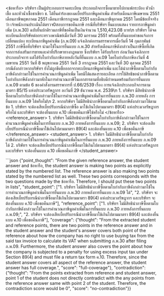 <user> <ข้อหารือ> บริษัทฯ เป็นผู้ประกอบการจดทะเบียน ประกอบกิจการซื้อมาขายไปกาแฟกระป๋อง หัวน้ำเชื้อ และหัวน้ำเชื้อชาเขียว ช. ได้ยื่นคำร้องของดเบี้ยปรับภาษีมูลค่าเพิ่ม สำหรับเดือนภาษีเมษายน 2551 เดือนภาษีพฤษภาคม 2551 เดือนภาษีกรกฎาคม 2551 และเดือนภาษีตุลาคม 2551 โดยมีข้อเท็จจริงว่า เจ้าพนักงานประเมินได้ตรวจ0สอบการขอคืนภาษี กรณีที่บริษัทฯ ยื่นแบบแสดง รายการภาษีมูลค่าเพิ่ม (ภ.พ.30) ฉบับยื่นปกติรวมภาษีที่ขอคืนเป็นเงินจำนวน 1,510,423.08 บาท\n บริษัทฯ ได้จดทะเบียนเลิกบริษัทต่อกระทรวงพาณิชย์เมื่อวันที่ 30 มกราคม 2551 พร้อมทั้งยื่นแบบคำขอแจ้งการเปลี่ยนแปลง ทะเบียนภาษีมูลค่าเพิ่ม (ภ.พ.09) แจ้งเลิกต่อกรมสรรพากรเมื่อวันที่ 14 กุมภาพันธ์ 2551 ภาษีซื้อที่บริษัทฯ นำมาใช้ในการยื่นแบบ ภ.พ.30 สำหรับเดือนภาษีดังกล่าวเป็นภาษีซื้อที่เกิดจากการส่งเสริมการขายและค่าที่ปรึกษาทางกฎหมาย ซึ่งบริษัทฯ ได้รับบริการ ก่อนวันแจ้งเลิกการประกอบกิจการ แต่ได้รับใบกำกับภาษีภายหลังวันที่ยื่นแบบ ภ.พ.09 โดยใบกำกับภาษีลงวันที่ 4 เมษายน 2551 วันที่ 8 พฤษภาคม 2551 วันที่ 3 กรกฎาคม 2551 และวันที่ 30 ตุลาคม 2551 กรณีดังกล่าวหากบริษัทฯ ยังไม่ถูกขีดชื่อออกจากทะเบียนภาษีมูลค่าเพิ่ม และได้นำภาษีซื้อตามใบกำกับภาษีดังกล่าวมาใช้ในการคำนวณภาษีมูลค่าเพิ่ม โดยมิได้แสดงรายละเอียด การใช้สิทธิขอนำภาษีซื้อตามใบกำกับภาษีดังกล่าวมาหักในการคำนวณภาษีในเอกสารตามที่อธิบดีกำหนดพร้อมกับการยื่นแบบ ภ.พ.09 ตามข้อ 6 ของคำสั่งกรมสรรพากรที่ ป.66/2539 เรื่อง การแจ้งเลิกประกอบกิจการตามมาตรา 85/15 แห่งประมวลรัษฎากร ลงวันที่ 29 ธันวาคม พ.ศ. 2539\n 1. บริษัทฯ มีสิทธินำภาษีซื้อตามใบกำกับภาษีดังกล่าวมาใช้ในการคำนวณภาษีมูลค่าเพิ่มในการยื่นแบบ ภ.พ.30 ภายหลัง การยื่นแบบ ภ.พ.09 ได้หรือไม่\n 2. หากบริษัทฯ ไม่มีสิทธินำภาษีซื้อตามใบกำกับภาษีดังกล่าวมาใช้ตามข้อ 1. บริษัทฯ จะต้องเสียเบี้ยปรับกรณีนำภาษีซื้อ มาใช้เกินไปตามมาตรา 89(4) แห่งประมวลรัษฎากรหรือไม่ และบริษัทฯ จะต้องยื่นแบบ ค.10 เพื่อขอคืนภาษีใช่หรือไม่ </ข้อหารือ>
<reference_answer> 1. บริษัทฯ ไม่มีสิทธินำภาษีซื้อตามใบกำกับภาษีดังกล่าวมาใช้ในการคำนวณภาษีมูลค่าเพิ่มในการยื่นแบบ ภ.พ.30 ภายหลังการยื่นแบบ ภ.พ.09; 2. บริษัทฯ จะต้องเสียเบี้ยปรับกรณีนำภาษีซื้อมาใช้เกินไปตามมาตรา 89(4) และต้องยื่นแบบ ค.10 เพื่อขอคืนภาษี </reference_answer>
<student_answer> 1. บริษัทฯ ไม่มีสิทธินำภาษีซื้อตามใบกำกับภาษีดังกล่าวมาใช้ในการคำนวณภาษีมูลค่าเพิ่มในการยื่นแบบ ภ.พ.30 ภายหลังการยื่นแบบ ภ.พ.09 ได้ 2. บริษัทฯ จะต้องเสียเบี้ยปรับกรณีนำภาษีซื้อมาใช้เกินไปตามมาตรา 89(4) แห่งประมวลรัษฎากร และบริษัทฯ จะต้องยื่นแบบ ค.10 เพื่อขอคืนภาษี </student_answer>

<assistant> ```json
{"point_thought": "From the given reference answer, the student answer and ข้อหารือ, the student answer is making two points as explicitly stated by the numbered list. The reference answer is also making two points stated by the numbered list as well. These two points corresponds with the two questions made by the ข้อหารือ. Therefore, I should put these two points in lists",
 "student_point": ["1. บริษัทฯ ไม่มีสิทธินำภาษีซื้อตามใบกำกับภาษีดังกล่าวมาใช้ในการคำนวณภาษีมูลค่าเพิ่มในการยื่นแบบ ภ.พ.30 ภายหลังการยื่นแบบ ภ.พ.09 ได้", "2. บริษัทฯ จะต้องเสียเบี้ยปรับกรณีนำภาษีซื้อมาใช้เกินไปตามมาตรา 89(4) แห่งประมวลรัษฎากร และบริษัทฯ จะต้องยื่นแบบ ค.10 เพื่อขอคืนภาษี"],
 "reference_point": ["1. บริษัทฯ ไม่มีสิทธินำภาษีซื้อตามใบกำกับภาษีดังกล่าวมาใช้ในการคำนวณภาษีมูลค่าเพิ่มในการยื่นแบบ ภ.พ.30 ภายหลังการยื่นแบบ ภ.พ.09;", "2. บริษัทฯ จะต้องเสียเบี้ยปรับกรณีนำภาษีซื้อมาใช้เกินไปตามมาตรา 89(4) และต้องยื่นแบบ ค.10 เพื่อขอคืนภาษี"],
 "coverage": {"thought": "From the extracted student and reference points, there are two points in the reference answer and in the student answer and the student's answer covers both point of the reference about how the company has no right to use buying tax from the said tax invoice to calculate its VAT when submitting ภ.พ.30 after filing ภ.พ.09. Furthermore, the student answer also covers the point about how the company is subjected to a penalty for using excess input tax under Section 89(4) and must file a return tax form ค.10. Therefore, since the student answer covers all aspect of the reference answer, the student answer has full coverage.", "score": "full-coverage"}, "contradiction": {"thought": "From the points extracted from reference and student answer, point 1 of the student does not directly contradict with the any points from the reference answer same with point 2 of the student. Therefore, the contradiction score would be 0", "score": "no-contradiction"}}
```
